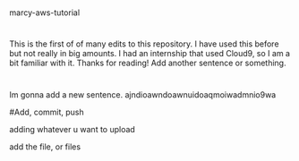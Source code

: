 #
marcy-aws-tutorial

#
This is the first of of many edits to this repository. I have used this before but not really in big amounts. I had an internship that used Cloud9, so I am a bit familiar with it. Thanks for reading! Add another sentence or something.

#
Im gonna add a new sentence. ajndioawndoawnuidoaqmoiwadmnio9wa

#Add, commit, push

adding whatever u want to upload

add the file, or files 